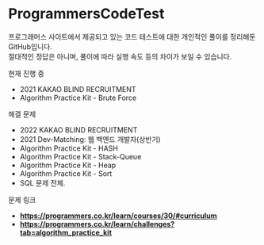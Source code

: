 # ProgrammersCodeTest

프로그래머스 사이트에서 제공되고 있는 코드 테스트에 대한 개인적인 풀이를 정리해둔 GitHub입니다.  
절대적인 정답은 아니며, 풀이에 따라 실행 속도 등의 차이가 보일 수 있습니다.

현재 진행 중
- 2021 KAKAO BLIND RECRUITMENT
- Algorithm Practice Kit - Brute Force

해결 문제
- 2022 KAKAO BLIND RECRUITMENT
- 2021 Dev-Matching: 웹 백엔드 개발자(상반기)
- Algorithm Practice Kit - HASH
- Algorithm Practice Kit - Stack-Queue
- Algorithm Practice Kit - Heap
- Algorithm Practice Kit - Sort
- SQL 문제 전체.

문제 링크
- **https://programmers.co.kr/learn/courses/30/#curriculum** 
- **https://programmers.co.kr/learn/challenges?tab=algorithm_practice_kit**

